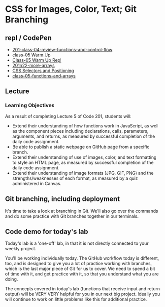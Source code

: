 # CSS for Images, Color, Text; Git Branching

<a id="top"></a>

## repl / CodePen

- [201-class-04-review-functions-and-control-flow](https://replit.com/@rkgallaway/201-class-04-review-functions-and-control-flow#index.js)
- [class-05 Warm Up](https://codefellows.github.io/code-201-guide/curriculum/class-05/warm-up/)
- [Class-05 Warm Up Repl](https://replit.com/@rkgallaway/201n22-class-05-warmup#index.js)
- [201n22-more-arrays](https://replit.com/@rkgallaway/201n22-more-arrays#index.js)
- [CSS Selectors and Positioning](https://codepen.io/rkgallaway/pen/QWpbbLz)
- [class-05-functions-and-arrays](https://replit.com/@rkgallaway/class-05-functions-and-arrays#index.js)

## Lecture

### Learning Objectives

As a result of completing Lecture 5 of Code 201, students will:

- Extend their understanding of how functions work in JavaScript, as well as the component pieces including declarations, calls, parameters, arguments, and returns, as measured by successful completion of the daily code assignment.
- Be able to publish a static webpage on GitHub page from a specific branch.
- Extend their understanding of use of images, color, and text formatting to style an HTML page, as measured by successful completion of the daily code assignment.
- Extend their understanding of image formats (JPG, GIF, PNG) and the strengths/weaknesses of each format, as measured by a quiz administered in Canvas.

## Git branching, including deployment

It's time to take a look at branching in Git. We'll also go over the commands and do some practice with Git branches together in our terminals.

## Code demo for today's lab

Today's lab is a 'one-off' lab, in that it is not directly connected to your weekly project.

You'll be working individually today. The GitHub workflow today is different, too, and is designed to give you a lot of practice working with branches, which is the last major piece of Git for us to cover. We need to spend a bit of time with it, and get practice with it, so that you understand what you are doing.

The concepts covered in today's lab (functions that receive input and return output) will be VERY VERY helpful for you in our next big project. Ideally you will continue to work on little problems like this for additional practice.
